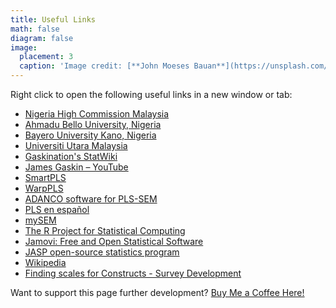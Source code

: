 ```yaml
---
title: Useful Links
math: false
diagram: false
image:
  placement: 3
  caption: 'Image credit: [**John Moeses Bauan**](https://unsplash.com/photos/OGZtQF8iC0g)'
---
```


Right click to open the following useful links in a new window or tab:

* [Nigeria High Commission Malaysia](https://www.nigeria.org.my)
* [Ahmadu Bello University, Nigeria](https://www.abu.edu.ng)
* [Bayero University Kano, Nigeria](https://www.buk.edu.ng)
* [Universiti Utara Malaysia](http://www.uum.edu.my)
* [Gaskination's StatWiki](http://statwiki.kolobkreations.com)
* [James Gaskin – YouTube](http://tiny.cc/lys1tz)
* [SmartPLS](https://www.smartpls.com)
* [WarpPLS](http://www.warppls.com)
* [ADANCO software for PLS-SEM](https://www.composite-modeling.com)
* [PLS en español](https://www.facebook.com/groups/PLShispano)
* [mySEM](https://www.facebook.com/groups/mysem)
* [The R Project for Statistical Computing](https://www.r-project.org)
* [Jamovi: Free and Open Statistical Software](https://www.jamovi.org)
* [JASP open-source statistics program](https://jasp-stats.org)
* [Wikipedia]( https://en.wikipedia.org/wiki/Main_Page)
* [Finding scales for Constructs - Survey Development]( https://inn.theorizeit.org)


Want to support this page further development? [Buy Me a Coffee Here!]( https://paypal.me/KabiruKura)
